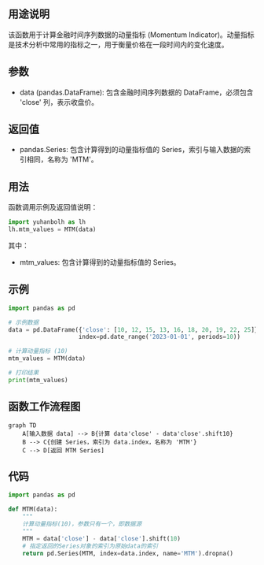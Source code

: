 ## 用途说明

该函数用于计算金融时间序列数据的动量指标 (Momentum Indicator)。动量指标是技术分析中常用的指标之一，用于衡量价格在一段时间内的变化速度。

## 参数

* data (pandas.DataFrame): 包含金融时间序列数据的 DataFrame，必须包含 'close' 列，表示收盘价。
## 返回值

* pandas.Series:  包含计算得到的动量指标值的 Series，索引与输入数据的索引相同，名称为 'MTM'。
## 用法

函数调用示例及返回值说明：

```python
import yuhanbolh as lh
lh.mtm_values = MTM(data)
```

其中：

* mtm_values: 包含计算得到的动量指标值的 Series。
## 示例

```python
import pandas as pd

# 示例数据
data = pd.DataFrame({'close': [10, 12, 15, 13, 16, 18, 20, 19, 22, 25]}, 
                    index=pd.date_range('2023-01-01', periods=10))

# 计算动量指标 (10)
mtm_values = MTM(data)

# 打印结果
print(mtm_values)
```

## 函数工作流程图

```mermaid
graph TD
    A[输入数据 data] --> B{计算 data'close' - data'close'.shift10}
    B --> C{创建 Series，索引为 data.index，名称为 'MTM'}
    C --> D[返回 MTM Series]
```

## 代码

```python
import pandas as pd

def MTM(data):
    """
    计算动量指标(10)，参数只有一个，即数据源
    """
    MTM = data['close'] - data['close'].shift(10)
    # 指定返回的Series对象的索引为原始data的索引
    return pd.Series(MTM, index=data.index, name='MTM').dropna()
```

